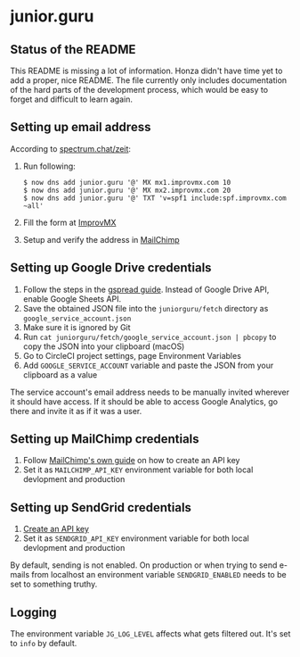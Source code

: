 # junior.guru

## Status of the README

This README is missing a lot of information. Honza didn't have time yet to add a proper, nice README. The file currently only includes documentation of the hard parts of the development process, which would be easy to forget and difficult to learn again.

## Setting up email address

According to [spectrum.chat/zeit](https://spectrum.chat/zeit/now/redirection-email-domain~b5e1b613-ae92-42f9-bc49-e8c824a8a7f2?m=MTUzNDE5OTg3MzMwMw==):

1.  Run following:

    ```
    $ now dns add junior.guru '@' MX mx1.improvmx.com 10
    $ now dns add junior.guru '@' MX mx2.improvmx.com 20
    $ now dns add junior.guru '@' TXT 'v=spf1 include:spf.improvmx.com ~all'
    ```
1.  Fill the form at [ImprovMX](https://improvmx.com/)
1.  Setup and verify the address in [MailChimp](https://mailchimp.com/)

## Setting up Google Drive credentials

1.  Follow the steps in the [gspread guide](https://gspread.readthedocs.io/en/latest/oauth2.html). Instead of Google Drive API, enable Google Sheets API.
1.  Save the obtained JSON file into the `juniorguru/fetch` directory as `google_service_account.json`
1.  Make sure it is ignored by Git
1.  Run `cat juniorguru/fetch/google_service_account.json | pbcopy` to copy the JSON into your clipboard (macOS)
1.  Go to CircleCI project settings, page Environment Variables
1.  Add `GOOGLE_SERVICE_ACCOUNT` variable and paste the JSON from your clipboard as a value

The service account's email address needs to be manually invited wherever it should have access. If it should be able to access Google Analytics, go there and invite it as if it was a user.

## Setting up MailChimp credentials

1. Follow [MailChimp's own guide](https://mailchimp.com/help/about-api-keys/) on how to create an API key
1. Set it as `MAILCHIMP_API_KEY` environment variable for both local devlopment and production

## Setting up SendGrid credentials

1. [Create an API key](https://app.sendgrid.com/settings/api_keys)
1. Set it as `SENDGRID_API_KEY` environment variable for both local devlopment and production

By default, sending is not enabled. On production or when trying to send e-mails from localhost an environment variable `SENDGRID_ENABLED` needs to be set to something truthy.

## Logging

The environment variable `JG_LOG_LEVEL` affects what gets filtered out. It's set to `info` by default.
